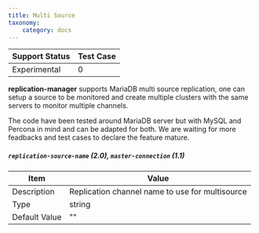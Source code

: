 ```yaml
---
title: Multi Source
taxonomy:
    category: docs
---
```

| Support Status  | Test Case |  
| ----------------|-----------|
| Experimental    | 0 |       

**replication-manager** supports MariaDB multi source replication, one can setup a source to be monitored and create multiple clusters with the same servers to monitor multiple channels.

The code have been tested around MariaDB server but with MySQL and Percona in mind and can be adapted for both. We are waiting for more feadbacks and test cases to declare the feature mature.  

##### `replication-source-name` (2.0), `master-connection` (1.1)

| Item | Value |
| ---- | ----- |
| Description | Replication channel name to use for multisource |
| Type | string |
| Default Value | "" |  
